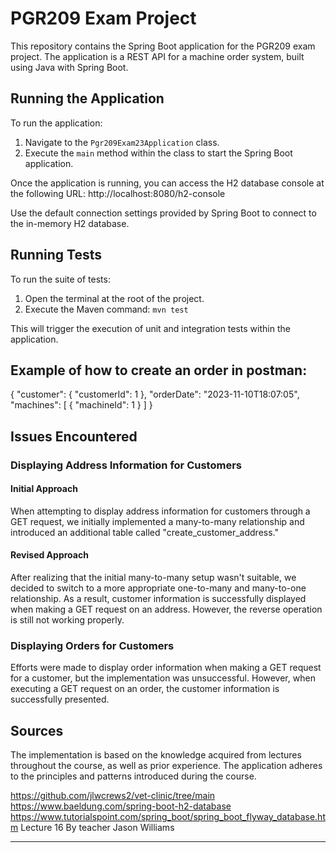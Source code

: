 # PGR209 Exam Project

This repository contains the Spring Boot application for the PGR209 exam project. The application is a REST API for a machine order system, built using Java with Spring Boot.

## Running the Application

To run the application:

1. Navigate to the `Pgr209Exam23Application` class.
2. Execute the `main` method within the class to start the Spring Boot application.

Once the application is running, you can access the H2 database console at the following URL:
http://localhost:8080/h2-console

Use the default connection settings provided by Spring Boot to connect to the in-memory H2 database.

## Running Tests

To run the suite of tests:

1. Open the terminal at the root of the project.
2. Execute the Maven command:
`mvn test`

This will trigger the execution of unit and integration tests within the application.

## Example of how to create an order in postman: 
{
  "customer": {
    "customerId": 1
  },
  "orderDate": "2023-11-10T18:07:05",
  "machines": [
    {
      "machineId": 1
    }
  ]
}


## Issues Encountered 

### Displaying Address Information for Customers
#### Initial Approach
When attempting to display address information for customers through a GET request, we initially implemented a many-to-many relationship and introduced an additional table called "create_customer_address."

#### Revised Approach
After realizing that the initial many-to-many setup wasn't suitable, we decided to switch to a more appropriate one-to-many and many-to-one relationship. As a result, customer information is successfully displayed when making a GET request on an address. However, the reverse operation is still not working properly.

### Displaying Orders for Customers
Efforts were made to display order information when making a GET request for a customer, but the implementation was unsuccessful. However, when executing a GET request on an order, the customer information is successfully presented.


## Sources

The implementation is based on the knowledge acquired from lectures throughout the course, as well as prior experience. The application adheres to the principles and patterns introduced during the course.

https://github.com/jlwcrews2/vet-clinic/tree/main
https://www.baeldung.com/spring-boot-h2-database
https://www.tutorialspoint.com/spring_boot/spring_boot_flyway_database.htm
Lecture 16 By teacher Jason Williams


---


